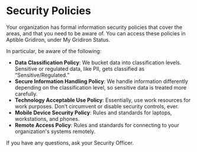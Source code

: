 # Security Policies

Your organization has formal information security policies that cover the areas, and that you need to be aware of. You can access these policies in Aptible Gridiron, under My Gridiron Status.

In particular, be aware of the following:

*   **Data Classification Policy**: We bucket data into classification levels. Sensitive or regulated data, like PII, gets classified as “Sensitive/Regulated.”
*   **Secure Information Handling Policy**: We handle information differently depending on the classification level, so sensitive data is treated more carefully.
*   **Technology Acceptable Use Policy**: Essentially, use work resources for work purposes. Don’t circumvent or disable security controls, ever.
*   **Mobile Device Security Policy**: Rules and standards for laptops, workstations, and phones.
*   **Remote Access Policy**: Rules and standards for connecting to your organization's systems remotely.

If you have any questions, ask your Security Officer.
